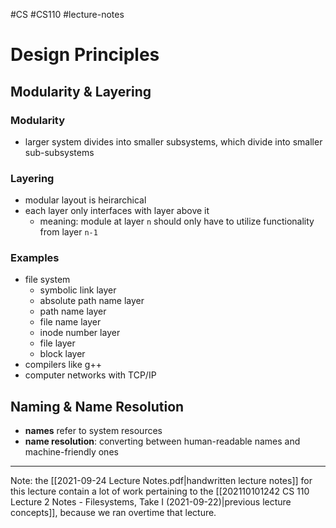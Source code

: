 #CS #CS110 #lecture-notes 
# Design Principles
## Modularity & Layering
### Modularity
- larger system divides into smaller subsystems, which divide into smaller sub-subsystems

### Layering
- modular layout is heirarchical
- each layer only interfaces with layer above it
	- meaning: module at layer `n` should only have to utilize functionality from layer `n-1`

### Examples
- file system
	- symbolic link layer
	- absolute path name layer
	- path name layer
	- file name layer
	- inode number layer
	- file layer
	- block layer
- compilers like g++
- computer networks with TCP/IP

## Naming & Name Resolution
- **names** refer to system resources
- **name resolution**: converting between human-readable names and machine-friendly ones

___
Note: the [[2021-09-24 Lecture Notes.pdf|handwritten lecture notes]] for this lecture contain a lot of work pertaining to the [[202110101242 CS 110 Lecture 2 Notes - Filesystems, Take I (2021-09-22)|previous lecture concepts]], because we ran overtime that lecture.